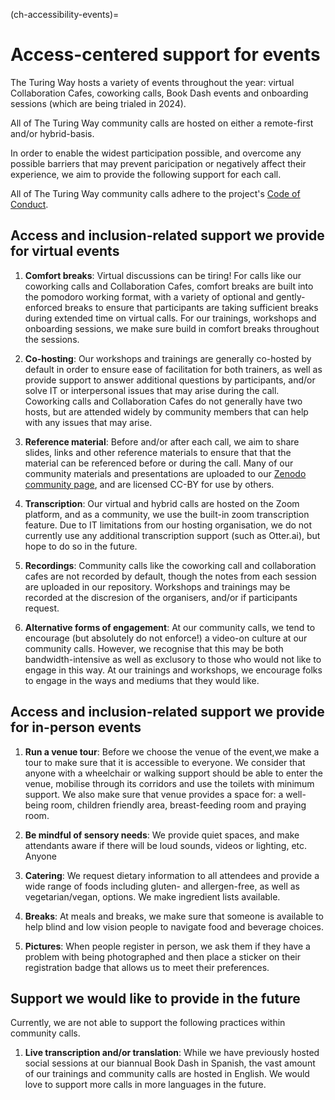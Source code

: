 (ch-accessibility-events)=
# Access-centered support for events

The Turing Way hosts a variety of events throughout the year: virtual Collaboration Cafes, coworking calls, Book Dash events and onboarding sessions (which are being trialed in 2024). 

All of The Turing Way community calls are hosted on either a remote-first and/or hybrid-basis. 

In order to enable the widest participation possible, and overcome any possible barriers that may prevent paricipation or negatively affect their experience, we aim to provide the following support for each call.

All of The Turing Way community calls adhere to the project's [Code of Conduct](https://github.com/the-turing-way/the-turing-way/blob/main/CODE_OF_CONDUCT.md).

## Access and inclusion-related support we provide for virtual events

1. **Comfort breaks**: Virtual discussions can be tiring! For calls like our coworking calls and Collaboration Cafes, comfort breaks are built into the pomodoro working format, with a variety of optional and gently-enforced breaks to ensure that participants are taking sufficient breaks during extended time on virtual calls. For our trainings, workshops and onboarding sessions, we make sure build in comfort breaks throughout the sessions. 

2. **Co-hosting**: Our workshops and trainings are generally co-hosted by default in order to ensure ease of facilitation for both trainers, as well as provide support to answer additional questions by participants, and/or solve IT or interpersonal issues that may arise during the call. Coworking calls and Collaboration Cafes do not generally have two hosts, but are attended widely by community members that can help with any issues that may arise.

3. **Reference material**: Before and/or after each call, we aim to share slides, links and other reference materials to ensure that that the material can be referenced before or during the call. Many of our community materials and presentations are uploaded to our [Zenodo community page](https://zenodo.org/communities/the-turing-way/), and are licensed CC-BY for use by others.

4. **Transcription**: Our virtual and hybrid calls are hosted on the Zoom platform, and as a community, we use the built-in zoom transcription feature. Due to IT limitations from our hosting organisation, we do not currently use any additional transcription support (such as Otter.ai), but hope to do so in the future.

5. **Recordings**: Community calls like the coworking call and collaboration cafes are not recorded by default, though the notes from each session are uploaded in our repository. Workshops and trainings may be recorded at the discresion of the organisers, and/or if participants request.

6. **Alternative forms of engagement**: At our community calls, we tend to encourage (but absolutely do not enforce!) a video-on culture at our community calls. However, we recognise that this may be both bandwidth-intensive as well as exclusory to those who would not like to engage in this way. At our trainings and workshops, we encourage folks to engage in the ways and mediums that they would like.

## Access and inclusion-related support we provide for in-person events

1. **Run a venue tour**:  Before we choose the venue of the event,we make a tour to make sure that it is accessible to everyone. We consider that anyone with a wheelchair or walking support should be able to enter the venue, mobilise through its corridors and use the toilets with minimum support. We also make sure that venue provides a space for: a well-being room, children friendly area, breast-feeding room and praying room.
   
2. **Be mindful of sensory needs**: We provide quiet spaces, and make attendants aware if there will be loud sounds, videos or lighting, etc. Anyone 

3. **Catering**: We request dietary information to all attendees and provide a wide range of foods including gluten- and allergen-free, as well as vegetarian/vegan, options. We make ingredient lists available.
  
4. **Breaks**: At meals and breaks, we make sure that someone is available to help blind and low vision people to navigate food and beverage choices.

5. **Pictures**: When people register in person, we ask them if they have a problem with being photographed and then place a sticker on their registration badge that allows us to meet their preferences.

## Support we would like to provide in the future

Currently, we are not able to support the following practices within community calls.

1. **Live transcription and/or translation**: While we have previously hosted social sessions at our biannual Book Dash in Spanish, the vast amount of our trainings and community calls are hosted in English. We would love to support more calls in more languages in the future.
